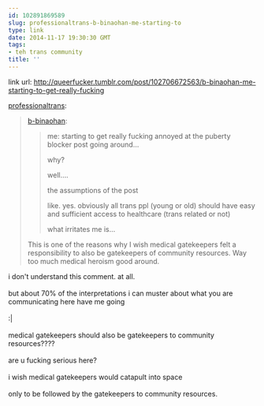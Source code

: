```yaml
---
id: 102891869589
slug: professionaltrans-b-binaohan-me-starting-to
type: link
date: 2014-11-17 19:30:30 GMT
tags:
- teh trans community
title: ''
---
```

link url: http://queerfucker.tumblr.com/post/102706672563/b-binaohan-me-starting-to-get-really-fucking

<p><a href="http://professionaltrans.tumblr.com/post/102888557092" class="tumblr_blog">professionaltrans</a>:</p>

<blockquote><p><a class="tumblr_blog" href="http://xd.binaohan.org/post/102657008874/me-starting-to-get-really-fucking-annoyed-at-the">b-binaohan</a>:</p>
<blockquote>
<p>me: starting to get really fucking annoyed at the puberty blocker post going around…</p>
<p>why?</p>
<p>well….</p>
<p>the assumptions of the post</p>
<p>like. yes. obviously all trans ppl (young or old) should have easy and sufficient access to healthcare (trans related or not)</p>
<p>what irritates me is&#8230;</p>
</blockquote>

<p>This is one of the reasons why I wish medical gatekeepers felt a responsibility to also be gatekeepers of community resources.  Way too much medical heroism good around.</p></blockquote>

<p>i don't understand this comment. at all. <br/><br/>but about 70% of the interpretations i can muster about what you are communicating here have me going<br/><br/>:|<br/><br/>medical gatekeepers should also be gatekeepers to community resources????<br/><br/>are u fucking serious here?<br/><br/>i wish medical gatekeepers would catapult into space<br/><br/>only to be followed by the gatekeepers to community resources.</p>